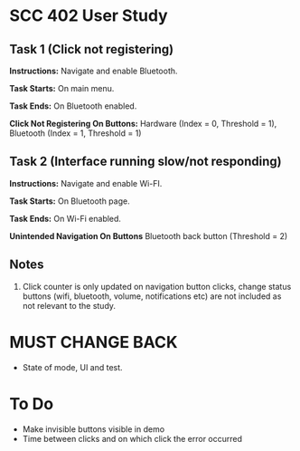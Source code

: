 # SCC 402 User Study
## Task 1 (Click not registering)
**Instructions:** Navigate and enable Bluetooth. 

**Task Starts:** On main menu.

**Task Ends:** On Bluetooth enabled.

**Click Not Registering On Buttons:** Hardware (Index = 0, Threshold = 1), Bluetooth (Index = 1, Threshold = 1)

## Task 2 (Interface running slow/not responding)
**Instructions:** Navigate and enable Wi-FI.

**Task Starts:** On Bluetooth page.

**Task Ends:** On Wi-Fi enabled.

**Unintended Navigation On Buttons** Bluetooth back button (Threshold = 2)


## Notes
1. Click counter is only updated on navigation button clicks, change status buttons (wifi, bluetooth, volume, notifications etc) are not included as not relevant to the study.

# MUST CHANGE BACK
- State of mode, UI and test.

# To Do
- Make invisible buttons visible in demo
- Time between clicks and on which click the error occurred
